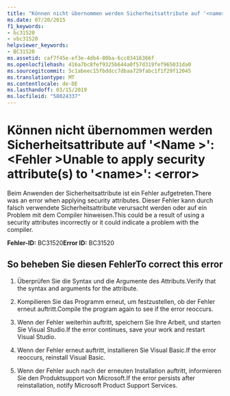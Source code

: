 ```yaml
---
title: "Können nicht übernommen werden Sicherheitsattribute auf '<name>': <error>"
ms.date: 07/20/2015
f1_keywords:
- bc31520
- vbc31520
helpviewer_keywords:
- BC31520
ms.assetid: caf7f45e-ef3e-4db4-80ba-6cc03416366f
ms.openlocfilehash: 416a7bc8fef9325b644a0f57d319fef965031da0
ms.sourcegitcommit: 5c1abeec15fbddcc7dbaa729fabc1f1f29f12045
ms.translationtype: MT
ms.contentlocale: de-DE
ms.lasthandoff: 03/15/2019
ms.locfileid: "58024337"
---
```

# <a name="unable-to-apply-security-attributes-to-name-error"></a><span data-ttu-id="35727-102">Können nicht übernommen werden Sicherheitsattribute auf '\<Name >': \<Fehler ></span><span class="sxs-lookup"><span data-stu-id="35727-102">Unable to apply security attribute(s) to '\<name>': \<error></span></span>
<span data-ttu-id="35727-103">Beim Anwenden der Sicherheitsattribute ist ein Fehler aufgetreten.</span><span class="sxs-lookup"><span data-stu-id="35727-103">There was an error when applying security attributes.</span></span> <span data-ttu-id="35727-104">Dieser Fehler kann durch falsch verwendete Sicherheitsattribute verursacht werden oder auf ein Problem mit dem Compiler hinweisen.</span><span class="sxs-lookup"><span data-stu-id="35727-104">This could be a result of using a security attributes incorrectly or it could indicate a problem with the compiler.</span></span>  
  
 <span data-ttu-id="35727-105">**Fehler-ID:** BC31520</span><span class="sxs-lookup"><span data-stu-id="35727-105">**Error ID:** BC31520</span></span>  
  
## <a name="to-correct-this-error"></a><span data-ttu-id="35727-106">So beheben Sie diesen Fehler</span><span class="sxs-lookup"><span data-stu-id="35727-106">To correct this error</span></span>  
  
1.  <span data-ttu-id="35727-107">Überprüfen Sie die Syntax und die Argumente des Attributs.</span><span class="sxs-lookup"><span data-stu-id="35727-107">Verify that the syntax and arguments for the attribute.</span></span>  
  
2.  <span data-ttu-id="35727-108">Kompilieren Sie das Programm erneut, um festzustellen, ob der Fehler erneut auftritt.</span><span class="sxs-lookup"><span data-stu-id="35727-108">Compile the program again to see if the error reoccurs.</span></span>  
  
3.  <span data-ttu-id="35727-109">Wenn der Fehler weiterhin auftritt, speichern Sie Ihre Arbeit, und starten Sie Visual Studio.</span><span class="sxs-lookup"><span data-stu-id="35727-109">If the error continues, save your work and restart Visual Studio.</span></span>  
  
4.  <span data-ttu-id="35727-110">Wenn der Fehler erneut auftritt, installieren Sie Visual Basic.</span><span class="sxs-lookup"><span data-stu-id="35727-110">If the error reoccurs, reinstall Visual Basic.</span></span>  
  
5.  <span data-ttu-id="35727-111">Wenn der Fehler auch nach der erneuten Installation auftritt, informieren Sie den Produktsupport von Microsoft.</span><span class="sxs-lookup"><span data-stu-id="35727-111">If the error persists after reinstallation, notify Microsoft Product Support Services.</span></span>  
  

